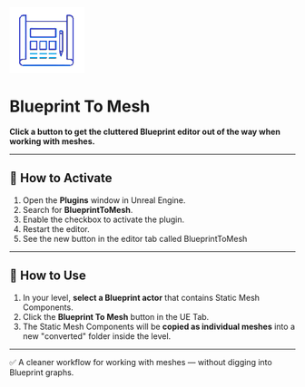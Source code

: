 ![Logo](Resources/Logo.png)


# Blueprint To Mesh

**Click a button to get the cluttered Blueprint editor out of the way when working with meshes.**

---

## 🔧 How to Activate

1. Open the **Plugins** window in Unreal Engine.
2. Search for **BlueprintToMesh**.
3. Enable the checkbox to activate the plugin.
4. Restart the editor.
5. See the new button in the editor tab called BlueprintToMesh

---

## 🚀 How to Use

1. In your level, **select a Blueprint actor** that contains Static Mesh Components.
2. Click the **Blueprint To Mesh** button in the UE Tab.
3. The Static Mesh Components will be **copied as individual meshes** into a new "converted" folder inside the level.

---

✅ A cleaner workflow for working with meshes — without digging into Blueprint graphs.
